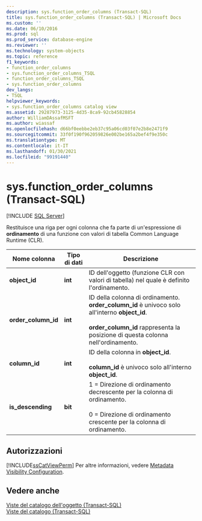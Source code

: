 ```yaml
---
description: sys.function_order_columns (Transact-SQL)
title: sys.function_order_columns (Transact-SQL) | Microsoft Docs
ms.custom: ''
ms.date: 06/10/2016
ms.prod: sql
ms.prod_service: database-engine
ms.reviewer: ''
ms.technology: system-objects
ms.topic: reference
f1_keywords:
- function_order_columns
- sys.function_order_columns_TSQL
- function_order_columns_TSQL
- sys.function_order_columns
dev_langs:
- TSQL
helpviewer_keywords:
- sys.function_order_columns catalog view
ms.assetid: 29287973-3125-4d35-8ca9-92cb45828854
author: WilliamDAssafMSFT
ms.author: wiassaf
ms.openlocfilehash: d66bf0eebbe2eb37c95a06cd03f07e2b8e2471f9
ms.sourcegitcommit: 33f0f190f962059826e002be165a2bef4f9e350c
ms.translationtype: MT
ms.contentlocale: it-IT
ms.lasthandoff: 01/30/2021
ms.locfileid: "99191440"
---
```

# <a name="sysfunction_order_columns-transact-sql"></a>sys.function_order_columns (Transact-SQL)
[!INCLUDE [SQL Server](../../includes/applies-to-version/sqlserver.md)]

  Restituisce una riga per ogni colonna che fa parte di un'espressione di **ordinamento** di una funzione con valori di tabella Common Language Runtime (CLR).  

  
|Nome colonna|Tipo di dati|Descrizione|  
|-----------------|---------------|-----------------|  
|**object_id**|**int**|ID dell'oggetto (funzione CLR con valori di tabella) nel quale è definito l'ordinamento.|  
|**order_column_id**|**int**|ID della colonna di ordinamento. **order_column_id** è univoco solo all'interno **object_id**.<br /><br /> **order_column_id** rappresenta la posizione di questa colonna nell'ordinamento.|  
|**column_id**|**int**|ID della colonna in **object_id**.<br /><br /> **column_id** è univoco solo all'interno **object_id**.|  
|**is_descending**|**bit**|1 = Direzione di ordinamento decrescente per la colonna di ordinamento.<br /><br /> 0 = Direzione di ordinamento crescente per la colonna di ordinamento.|  
  
## <a name="permissions"></a>Autorizzazioni  
 [!INCLUDE[ssCatViewPerm](../../includes/sscatviewperm-md.md)] Per altre informazioni, vedere [Metadata Visibility Configuration](../../relational-databases/security/metadata-visibility-configuration.md).  
  
## <a name="see-also"></a>Vedere anche  
 [Viste del catalogo dell'oggetto &#40;Transact-SQL&#41;](../../relational-databases/system-catalog-views/object-catalog-views-transact-sql.md)   
 [Viste del catalogo &#40;Transact-SQL&#41;](../../relational-databases/system-catalog-views/catalog-views-transact-sql.md)  
  
  
